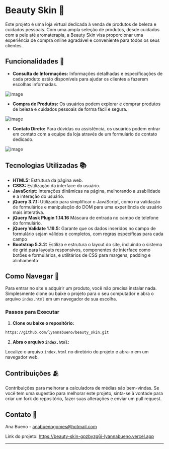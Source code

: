 # Beauty Skin 🫧

Este projeto é uma loja virtual dedicada à venda de produtos de beleza e cuidados pessoais. Com uma ampla seleção de produtos, desde cuidados com a pele até aromaterapia, a Beauty Skin visa proporcionar uma experiência de compra online agradável e conveniente para todos os seus clientes.

## Funcionalidades 🌟

- **Consulta de Informações:** Informações detalhadas e especificações de cada produto estão disponíveis para ajudar os clientes a fazerem escolhas informadas.

![image](https://github.com/lyannabueno/beauty_skin/assets/130186281/ee4ae222-8125-4e2b-9605-0afc0fa9fc27)

- **Compra de Produtos:** Os usuários podem explorar e comprar produtos de beleza e cuidados pessoais de forma fácil e segura.

![image](https://github.com/lyannabueno/beauty_skin/assets/130186281/b52b4786-ed29-46e6-a53c-1d0ffeba0031)

- **Contato Direto:** Para dúvidas ou assistência, os usuários podem entrar em contato com a equipe da loja através de um formulário de contato dedicado.

![image](https://github.com/lyannabueno/beauty_skin/assets/130186281/9ba30553-3a8b-4f80-a622-0d5f10792641)

## Tecnologias Utilizadas 📚

- **HTML5:** Estrutura da página web.
- **CSS3:** Estilização da interface do usuário.
- **JavaScript:** Interações dinâmicas na página, melhorando a usabilidade e a interação do usuário.
- **jQuery 3.7.1:** Utilizado para simplificar o JavaScript, como na validação de formulários e manipulação do DOM para uma experiência de usuário mais interativa.
- **jQuery Mask Plugin 1.14.16** Máscara de entrada no campo de telefone do formulário.
- **jQuery Validate 1.19.5:** Garante que os dados inseridos no campo de formulário sejam válidos e completos, com regras específicas para cada campo
- **Bootstrap 5.3.2:** Estiliza e estrutura o layout do site, incluindo o sistema de grid para layouts responsivos, componentes de interface como botões e formulários, e utilitários de CSS para margens, padding e alinhamento

## Como Navegar 💄

Para entrar no site e adquirir um produto, você não precisa instalar nada. Simplesmente clone ou baixe o projeto para o seu computador e abra o arquivo `index.html` em um navegador de sua escolha.

### Passos para Executar

1. **Clone ou baixe o repositório:**

```bash
https://github.com/lyannabueno/beauty_skin.git
```

2. **Abra o arquivo `index.html`:**

Localize o arquivo `index.html` no diretório do projeto e abra-o em um navegador web.

## Contribuições 🫂

Contribuições para melhorar a calculadora de médias são bem-vindas. Se você tem uma sugestão para melhorar este projeto, sinta-se à vontade para criar um fork do repositório, fazer suas alterações e enviar um pull request.

## Contato 📩

Ana Bueno - anabuenogomes@hotmail.com

Link do projeto: https://beauty-skin-gpzbyzg6i-lyannabueno.vercel.app

---
